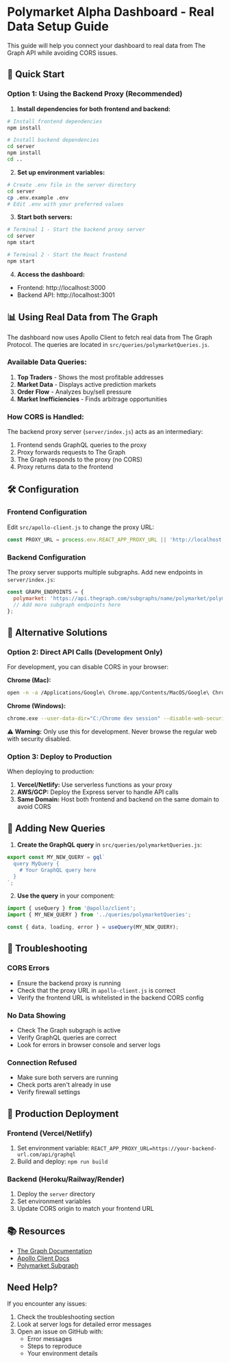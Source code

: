 # Polymarket Alpha Dashboard - Real Data Setup Guide

This guide will help you connect your dashboard to real data from The Graph API while avoiding CORS issues.

## 🚀 Quick Start

### Option 1: Using the Backend Proxy (Recommended)

1. **Install dependencies for both frontend and backend:**
```bash
# Install frontend dependencies
npm install

# Install backend dependencies
cd server
npm install
cd ..
```

2. **Set up environment variables:**
```bash
# Create .env file in the server directory
cd server
cp .env.example .env
# Edit .env with your preferred values
```

3. **Start both servers:**
```bash
# Terminal 1 - Start the backend proxy server
cd server
npm start

# Terminal 2 - Start the React frontend
npm start
```

4. **Access the dashboard:**
- Frontend: http://localhost:3000
- Backend API: http://localhost:3001

## 📊 Using Real Data from The Graph

The dashboard now uses Apollo Client to fetch real data from The Graph Protocol. The queries are located in `src/queries/polymarketQueries.js`.

### Available Data Queries:

1. **Top Traders** - Shows the most profitable addresses
2. **Market Data** - Displays active prediction markets
3. **Order Flow** - Analyzes buy/sell pressure
4. **Market Inefficiencies** - Finds arbitrage opportunities

### How CORS is Handled:

The backend proxy server (`server/index.js`) acts as an intermediary:
1. Frontend sends GraphQL queries to the proxy
2. Proxy forwards requests to The Graph
3. The Graph responds to the proxy (no CORS)
4. Proxy returns data to the frontend

## 🛠️ Configuration

### Frontend Configuration

Edit `src/apollo-client.js` to change the proxy URL:
```javascript
const PROXY_URL = process.env.REACT_APP_PROXY_URL || 'http://localhost:3001/api/graphql';
```

### Backend Configuration

The proxy server supports multiple subgraphs. Add new endpoints in `server/index.js`:
```javascript
const GRAPH_ENDPOINTS = {
  polymarket: 'https://api.thegraph.com/subgraphs/name/polymarket/polymarket-v2',
  // Add more subgraph endpoints here
};
```

## 🔧 Alternative Solutions

### Option 2: Direct API Calls (Development Only)

For development, you can disable CORS in your browser:

**Chrome (Mac):**
```bash
open -n -a /Applications/Google\ Chrome.app/Contents/MacOS/Google\ Chrome --args --user-data-dir="/tmp/chrome_dev_test" --disable-web-security
```

**Chrome (Windows):**
```bash
chrome.exe --user-data-dir="C:/Chrome dev session" --disable-web-security
```

⚠️ **Warning:** Only use this for development. Never browse the regular web with security disabled.

### Option 3: Deploy to Production

When deploying to production:

1. **Vercel/Netlify:** Use serverless functions as your proxy
2. **AWS/GCP:** Deploy the Express server to handle API calls
3. **Same Domain:** Host both frontend and backend on the same domain to avoid CORS

## 📝 Adding New Queries

1. **Create the GraphQL query** in `src/queries/polymarketQueries.js`:
```javascript
export const MY_NEW_QUERY = gql`
  query MyQuery {
    # Your GraphQL query here
  }
`;
```

2. **Use the query** in your component:
```javascript
import { useQuery } from '@apollo/client';
import { MY_NEW_QUERY } from '../queries/polymarketQueries';

const { data, loading, error } = useQuery(MY_NEW_QUERY);
```

## 🐛 Troubleshooting

### CORS Errors
- Ensure the backend proxy is running
- Check that the proxy URL in `apollo-client.js` is correct
- Verify the frontend URL is whitelisted in the backend CORS config

### No Data Showing
- Check The Graph subgraph is active
- Verify GraphQL queries are correct
- Look for errors in browser console and server logs

### Connection Refused
- Make sure both servers are running
- Check ports aren't already in use
- Verify firewall settings

## 🚀 Production Deployment

### Frontend (Vercel/Netlify)
1. Set environment variable: `REACT_APP_PROXY_URL=https://your-backend-url.com/api/graphql`
2. Build and deploy: `npm run build`

### Backend (Heroku/Railway/Render)
1. Deploy the `server` directory
2. Set environment variables
3. Update CORS origin to match your frontend URL

## 📚 Resources

- [The Graph Documentation](https://thegraph.com/docs/)
- [Apollo Client Docs](https://www.apollographql.com/docs/react/)
- [Polymarket Subgraph](https://thegraph.com/hosted-service/subgraph/polymarket/polymarket-v2)

## Need Help?

If you encounter any issues:
1. Check the troubleshooting section
2. Look at server logs for detailed error messages
3. Open an issue on GitHub with:
   - Error messages
   - Steps to reproduce
   - Your environment details